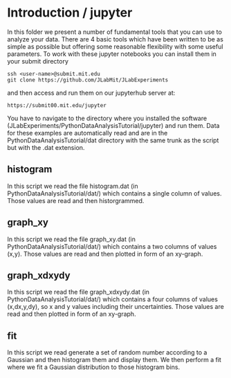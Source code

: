 # Introduction / jupyter

In this folder we present a number of fundamental tools that you can use to analyze your data. There are 4 basic tools which have been written to be as simple as possible but offering some reasonable flexibility with some useful parameters. To work with these jupyter notebooks you can install them in your submit directory

    ssh <user-name>@submit.mit.edu
    git clone https://github.com/JLabMit/JLabExperiments

and then access and run them on our jupyterhub server at:

    https://submit00.mit.edu/jupyter

You have to navigate to the directory where you installed the software (JLabExperiments/PythonDataAnalysisTutorial/jupyter) and run them. Data for these examples are automatically read and are in the PythonDataAnalysisTutorial/dat directory with the same trunk as the script but with the .dat extension.

## histogram

In this script we read the file histogram.dat (in PythonDataAnalysisTutorial/dat/) which contains a single column of values. Those values are read and then historgrammed.

## graph_xy

In this script we read the file graph_xy.dat (in PythonDataAnalysisTutorial/dat/) which contains a two columns of values (x,y). Those values are read and then plotted in form of an xy-graph.

## graph_xdxydy

In this script we read the file graph_xdxydy.dat (in PythonDataAnalysisTutorial/dat/) which contains a four columns of values (x,dx,y,dy), so x and y values including their uncertainties. Those values are read and then plotted in form of an xy-graph.

## fit

In this script we read generate a set of random number according to a Gaussian and then histogram them and display them. We then perform a fit where we fit a Gaussian distribution to those histogram bins.
